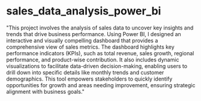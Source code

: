 # sales_data_analysis_power_bi

"This project involves the analysis of sales data to uncover key insights and trends that drive business performance. Using Power BI, I designed an interactive and visually compelling dashboard that provides a comprehensive view of sales metrics. The dashboard highlights key performance indicators (KPIs), such as total revenue, sales growth, regional performance, and product-wise contribution. It also includes dynamic visualizations to facilitate data-driven decision-making, enabling users to drill down into specific details like monthly trends and customer demographics. This tool empowers stakeholders to quickly identify opportunities for growth and areas needing improvement, ensuring strategic alignment with business goals."
